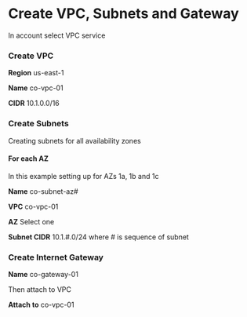 # Create VPC, Subnets and Gateway

In account select VPC service

### Create VPC

**Region** us-east-1

**Name** co-vpc-01

**CIDR** 10.1.0.0/16

### Create Subnets

Creating subnets for all availability zones

#### For each AZ

In this example setting up for AZs 1a, 1b and 1c

**Name** co-subnet-az#

**VPC** co-vpc-01

**AZ** Select one 

**Subnet CIDR** 10.1.#.0/24 where # is sequence of subnet

### Create Internet Gateway

**Name** co-gateway-01

Then attach to VPC

**Attach to** co-vpc-01

